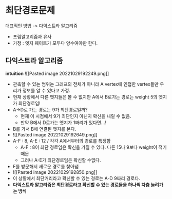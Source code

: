 # 최단경로문제

대표적인 방법 -> 다익스트라 알고리즘
- 프림알고리즘과 유사
- 가정 : 엣지 웨이트가 모두다 양수여야만 한다.

## 다익스트라 알고리즘
__intuition__
![[Pasted image 20221029192249.png]]
- 관측할 수 있는 범위는 그래프의 전체가 아니라 A vertex에 인접한 vertex들만 우리가 정보를 알 수 있다고 가정.
- 현재 상황에서 다른 엣지들은 볼 수 없지만 A에서 B로가는 경로는 weight 5의 엣지가 최단경로임!
- A->D로 가는 경로는 9가 최단경로일까?
	- 현재 이 시점에서 9가 최단인지 아닌지 확신을 내릴 수 없음.
	- 만약 B에서 D로가는 엣지가 1짜리가 있다면...!
- B를 가서 B에 연결된 엣지를 본다.
- ![[Pasted image 20221029192649.png]]
- A-F : 8, A-E : 12 / 각각 A에서부터의 경로를 특정함
	- A-F : 8이 최단 경로임은 확신을 가질 수 있다. 다른 15나 9보다 weight이 적기 때문
	- 그러나 A-E가 최단경로임은 확신할 수없다.
- F를 방문해서 새로운 경로를 찾아냄
- ![[Pasted image 20221029192850.png]]
- 이 상황에서 최단거리라고 확신할 수 있는 경로는 A-D 9짜리 경로다.
- __다익스트라 알고리즘은 최단경로라고 확신할 수 있는 경로들을 하나씩 차츰 늘려가는 방식__
